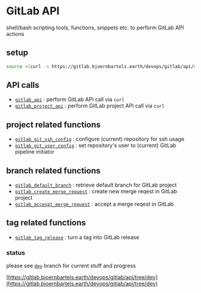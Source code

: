 # GitLab API

shell/bash scripting tools, functions, snippets etc. to perform GitLab API actions

## setup

```bash
source <(curl -s https://gitlab.bjoernbartels.earth/devops/gitlab/api/raw/dev/setup.sh)
``` 


## API calls

- [`gitlab_api`](./api-url.sh#L57) : perform GitLab API call via `curl`
- [`gitlab_project_api`](./api-url.sh#L78) : perform GitLab project API call via `curl`



## project related functions

- [`gitlab_git_ssh_config`](./projects/git-ssh-config.sh) : configure (current) repository for ssh usage
- [`gitlab_git_user_config`](./projects/git-user-config.sh) : set repository's user to (current) GitLab pipeline initiator



## branch related functions

- [`gitlab_default_branch`](./branches/default-branch.sh) : retrieve default branch for GitLab project
- [`gitlab_create_merge_request`](./branches/create-merge-request.sh) : create new merge reqest in GitLab project
- [`gitlab_accespt_merge_request`](./branches/accept-merge-request.sh) : accept a merge reqest in GitLab



## tag related functions

- [`gitlab_tag_release`](./tags/tag-release.sh) : turn a tag into GitLab release


### status

please see [`dev`](https://gitlab.bjoernbartels.earth/devops/gitlab/api/tree/dev) branch for current stuff and progress

[https://gitlab.bjoernbartels.earth/devops/gitlab/api/tree/dev](https://gitlab.bjoernbartels.earth/devops/gitlab/api/tree/dev)